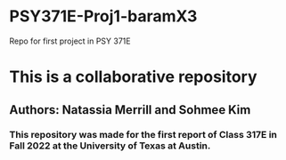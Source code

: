 # PSY371E-Proj1-baramX3
Repo for first project in PSY 371E

# This is a collaborative repository

## Authors: Natassia Merrill and Sohmee Kim

### This repository was made for the first report of Class 317E in Fall 2022 at the University of Texas at Austin. 